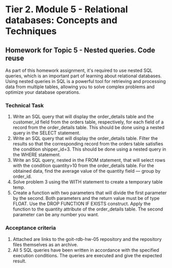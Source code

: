 # Tier 2. Module 5 - Relational databases: Concepts and Techniques

## Homework for Topic 5 - Nested queries. Code reuse

As part of this homework assignment, it's required to use nested SQL queries, which is an important part of learning about relational databases. Using nested queries in SQL is a powerful tool for retrieving and processing data from multiple tables, allowing you to solve complex problems and optimize your database operations.

### Technical Task

1. Write an SQL query that will display the order_details table and the customer_id field from the orders table, respectively, for each field of a record from the order_details table.
This should be done using a nested query in the SELECT statement.
2. Write an SQL query that will display the order_details table. Filter the results so that the corresponding record from the orders table satisfies the condition shipper_id=3.
This should be done using a nested query in the WHERE statement.
3. Write an SQL query, nested in the FROM statement, that will select rows with the condition quantity>10 from the order_details table. For the obtained data, find the average value of the quantity field — group by order_id.
4. Solve problem 3 using the WITH statement to create a temporary table temp.
5. Create a function with two parameters that will divide the first parameter by the second. Both parameters and the return value must be of type FLOAT.
Use the DROP FUNCTION IF EXISTS construct. Apply the function to the quantity attribute of the order_details table. The second parameter can be any number you want.

### Acceptance criteria

1. Attached are links to the goit-rdb-hw-05 repository and the repository files themselves as an archive.
2. All 5 SQL queries have been written in accordance with the specified execution conditions. The queries are executed and give the expected result.
